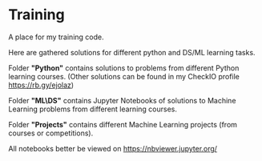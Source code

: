# Training
A place for my training code.

Here are gathered solutions for different python and DS/ML learning tasks. 

Folder **"Python"** contains solutions to problems from different Python learning courses.
(Other solutions can be found in my CheckIO profile https://rb.gy/ejolaz)

Folder **"ML\DS"** contains Jupyter Notebooks of solutions to Machine Learning problems from different learning courses.

Folder **"Projects"** contains different Machine Learning projects (from courses or competitions).

All notebooks better be viewed on https://nbviewer.jupyter.org/
